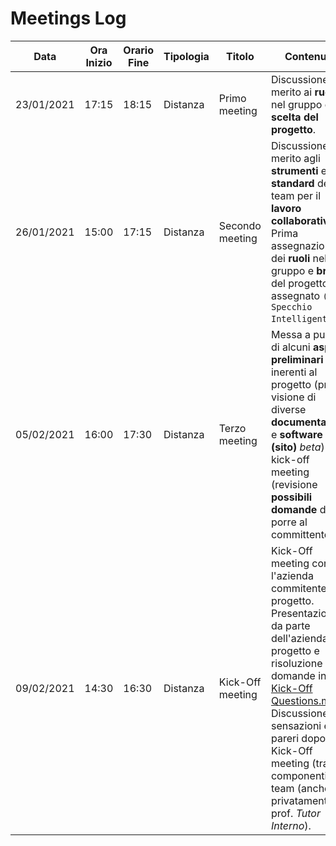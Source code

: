 # Meetings Log

| Data       | Ora Inizio | Orario Fine | Tipologia | Titolo           | Contenuto                                                                                                                                                                                                                                                                                                                                              |
| ---------- | ---------- | ----------- | --------- | ---------------- | ------------------------------------------------------------------------------------------------------------------------------------------------------------------------------------------------------------------------------------------------------------------------------------------------------------------------------------------------------ |
| 23/01/2021 | 17:15      | 18:15       | Distanza  | Primo meeting    | Discussione in merito ai __ruoli__ nel gruppo e alla __scelta del progetto__.                                                                                                                                                                                                                                                                          |
| 26/01/2021 | 15:00      | 17:15       | Distanza  | Secondo meeting  | Discussione in merito agli __strumenti__ e agli __standard__ del team per il __lavoro collaborativo.__ Prima assegnazione dei __ruoli__ nel gruppo e __brief__ del progetto assegnato `(n.3 Specchio Intelligente)`.                                                                                                                                   |
| 05/02/2021 | 16:00      | 17:30       | Distanza  | Terzo meeting    | Messa a punto di alcuni __aspetti preliminari__ inerenti al progetto (presa visione di diverse __documentazioni__ e __software (sito)__ _beta_) e al kick-off meeting (revisione __possibili domande__ da porre al committente).                                                                                                                       |
| 09/02/2021 | 14:30      | 16:30       | Distanza  | Kick-Off meeting | Kick-Off meeting con l'azienda commitente del progetto. Presentazione da parte dell'azienda del progetto e risoluzione delle domande in [Kick-Off Questions.md](../Documenti%20ufficiali/Kick-Off%20Questions.md). Discussione su sensazioni e pareri dopo il Kick-Off meeting (tra componenti del team (anche privatamente) e prof. _Tutor Interno_). |
